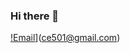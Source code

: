 ### Hi there 👋

[!Email](https://img.shields.io/badge/Gmail-D14836?style=for-the-badge&logo=gmail&logoColor=white)](ce501@gmail.com)
